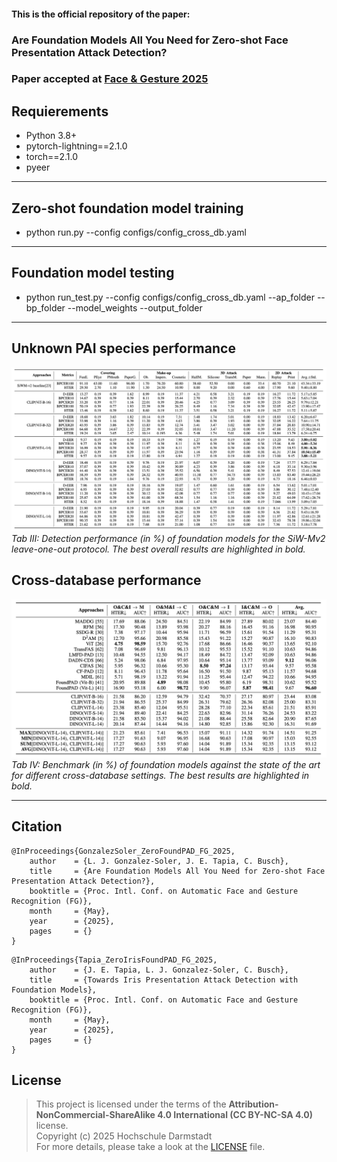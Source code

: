 #### This is the official repository of the paper:
### Are Foundation Models All You Need for Zero-shot Face Presentation Attack Detection?
### Paper accepted at [Face & Gesture 2025]([https://www.vislab.ucr.edu/Biometrics2024/index.php](https://fg2025.ieee-biometrics.org/))

## Requierements ##
- Python 3.8+
- pytorch-lightning==2.1.0
- torch==2.1.0
- pyeer

<hr/>

## Zero-shot foundation model training ##

- python run.py --config configs/config_cross_db.yaml

<hr/>

## Foundation model testing ##
- python run_test.py --config configs/config_cross_db.yaml --ap_folder <path-to-attacks-folder> --bp_folder <path-to-bonafide-folder> --model_weights <path-to-model-weights> --output_folder <output-folder-to-save-metrics>

<hr/>

## Unknown PAI species performance ##

![Unknown PAI species performance](/img/SiW-Mv2.png)  
*Tab III: Detection performance (in \%) of foundation models for the SiW-Mv2 leave-one-out protocol. The best overall results are highlighted in bold.*


## Cross-database performance ##

![Cross-database performance](/img/cross-database.png)  
*Tab IV: Benchmark (in %) of foundation models against the state of the art for different cross-database settings. The best results are highlighted in bold.*

<hr/>

## Citation
```
@InProceedings{GonzalezSoler_ZeroFoundPAD_FG_2025,
    author    = {L. J. Gonzalez-Soler, J. E. Tapia, C. Busch},
    title     = {Are Foundation Models All You Need for Zero-shot Face Presentation Attack Detection?},
    booktitle = {Proc. Intl. Conf. on Automatic Face and Gesture Recognition (FG)},
    month     = {May},
    year      = {2025},
    pages     = {}
}
```

```
@InProceedings{Tapia_ZeroIrisFoundPAD_FG_2025,
    author    = {J. E. Tapia, L. J. Gonzalez-Soler, C. Busch},
    title     = {Towards Iris Presentation Attack Detection with Foundation Models},
    booktitle = {Proc. Intl. Conf. on Automatic Face and Gesture Recognition (FG)},
    month     = {May},
    year      = {2025},
    pages     = {}
}
```

## License
>This project is licensed under the terms of the **Attribution-NonCommercial-ShareAlike 4.0 International (CC BY-NC-SA 4.0)** license.  
Copyright (c) 2025 Hochschule Darmstadt  
For more details, please take a look at the [LICENSE](./LICENSE) file.



